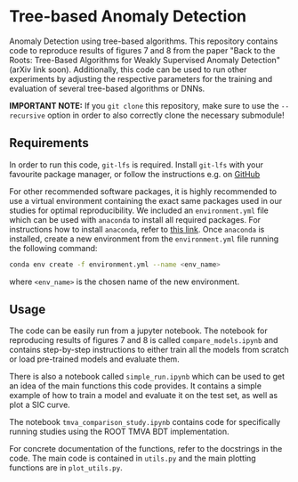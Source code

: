 # Tree-based Anomaly Detection

Anomaly Detection using tree-based algorithms. This repository contains code to reproduce results of figures 7 and 8 from the paper "Back to the Roots: Tree-Based Algorithms for Weakly Supervised Anomaly Detection" (arXiv link soon). Additionally, this code can be used to run other experiments by adjusting the respective parameters for the training and evaluation of several tree-based algorithms or DNNs.

**IMPORTANT NOTE:** If you `git clone` this repository, make sure to use the `--recursive` option in order to also correctly clone the necessary submodule!
## Requirements

In order to run this code, `git-lfs` is required. Install `git-lfs` with your favourite package manager, or follow the instructions e.g. on [GitHub](https://docs.github.com/en/repositories/working-with-files/managing-large-files/installing-git-large-file-storage)

For other recommended software packages, it is highly recommended to use a virtual environment containing the exact same packages used in our studies for optimal reproducibility. We included an `environment.yml` file which can be used with `anaconda` to install all required packages. For instructions how to install `anaconda`, refer to [this link](https://docs.anaconda.com/free/anaconda/install/index.html). Once `anaconda` is installed, create a new environment from the `environment.yml` file running the following command:

```bash
conda env create -f environment.yml --name <env_name>
```

where `<env_name>` is the chosen name of the new environment.

## Usage

The code can be easily run from a jupyter notebook. The notebook for reproducing results of figures 7 and 8 is called `compare_models.ipynb` and contains step-by-step instructions to either train all the models from scratch or load pre-trained models and evaluate them.

There is also a notebook called `simple_run.ipynb` which can be used to get an idea of the main functions this code provides. It contains a simple example of how to train a model and evaluate it on the test set, as well as plot a SIC curve.

The notebook `tmva_comparison_study.ipynb` contains code for specifically running studies using the ROOT TMVA BDT implementation.

For concrete documentation of the functions, refer to the docstrings in the code. The main code is contained in `utils.py` and the main plotting functions are in `plot_utils.py`.

